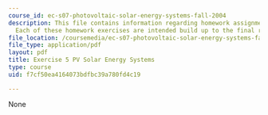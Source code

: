 ```yaml
---
course_id: ec-s07-photovoltaic-solar-energy-systems-fall-2004
description: This file contains information regarding homework assignment instructions.
  Each of these homework exercises are intended build up to the final report.
file_location: /coursemedia/ec-s07-photovoltaic-solar-energy-systems-fall-2004/f7cf50ea4164073bdfbc39a780fd4c19_MITEC_S07F04_exercise_5.pdf
file_type: application/pdf
layout: pdf
title: Exercise 5 PV Solar Energy Systems
type: course
uid: f7cf50ea4164073bdfbc39a780fd4c19

---
```

None